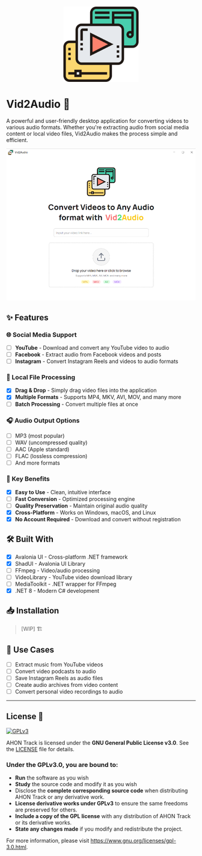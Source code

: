 <p align="center"> 
  <img src="Docs/Vid2Audio-logo.svg" Width="200px" Height="200"/>
</p>

# Vid2Audio 🌟

A powerful and user-friendly desktop application for converting videos to 
various audio formats. Whether you're extracting audio from social media content or 
local video files, Vid2Audio makes the process simple and efficient.

![main-window-demo](https://raw.githubusercontent.com/LucasErrNotFound/Vid2Audio/main/Docs/main-window-demo.png)

## ✨ Features

### 🌐 Social Media Support
- [ ] **YouTube** - Download and convert any YouTube video to audio
- [ ] **Facebook** - Extract audio from Facebook videos and posts
- [ ] **Instagram** - Convert Instagram Reels and videos to audio formats

### 📁 Local File Processing
- [x] **Drag & Drop** - Simply drag video files into the application
- [x] **Multiple Formats** - Supports MP4, MKV, AVI, MOV, and many more
- [ ] **Batch Processing** - Convert multiple files at once

### 🎧 Audio Output Options
- [ ] MP3 (most popular)
- [ ] WAV (uncompressed quality)
- [ ] AAC (Apple standard)
- [ ] FLAC (lossless compression)
- [ ] And more formats

### 🚀 Key Benefits
- [x] **Easy to Use** - Clean, intuitive interface
- [ ] **Fast Conversion** - Optimized processing engine
- [ ] **Quality Preservation** - Maintain original audio quality
- [x] **Cross-Platform** - Works on Windows, macOS, and Linux
- [x] **No Account Required** - Download and convert without registration

## 🛠️ Built With
- [x] Avalonia UI - Cross-platform .NET framework
- [x] ShadUI - Avalonia UI Library
- [ ] FFmpeg - Video/audio processing
- [ ] VideoLibrary - YouTube video download library
- [ ] MediaToolkit - .NET wrapper for FFmpeg
- [x] .NET 8 - Modern C# development

## 📥 Installation
> [WIP] :building_construction:

## 🎯 Use Cases
- [ ] Extract music from YouTube videos
- [ ] Convert video podcasts to audio
- [ ] Save Instagram Reels as audio files
- [ ] Create audio archives from video content
- [ ] Convert personal video recordings to audio

---
## License :page_with_curl:
[<img src="https://www.gnu.org/graphics/gplv3-127x51.png" alt="GPLv3" >](http://www.gnu.org/licenses/gpl-3.0.html)

AHON Track is licensed under the **GNU General Public License v3.0**. See the [LICENSE](https://github.com/LucasErrNotFound/AHON-TRACK/blob/main/LICENSE)
file for details.

### Under the **GPLv3.0**, you are bound to:
- **Run** the software as you wish
- **Study** the source code and modify it as you wish
- Disclose the **complete corresponding source code** when distributing AHON Track or any derivative work.
- **License derivative works under GPLv3** to ensure the same freedoms are preserved for others.
- **Include a copy of the GPL license** with any distribution of AHON Track or its derivative works.
- **State any changes made** if you modify and redistribute the project.

For more information, please visit https://www.gnu.org/licenses/gpl-3.0.html.
